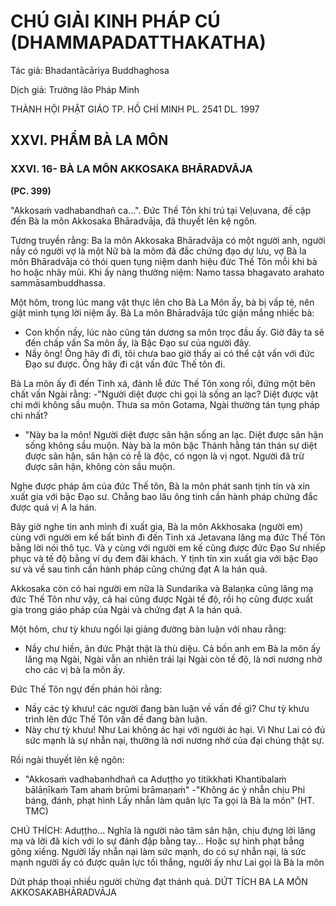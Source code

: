 # CHÚ GIẢI KINH PHÁP CÚ (DHAMMAPADATTHAKATHA)

Tác giả: Bhadantācāriya Buddhaghosa

Dịch giả: Trưởng lão Pháp Minh

THÀNH HỘI PHẬT GIÁO TP. HỒ CHÍ MINH
PL. 2541 DL. 1997

## XXVI. PHẨM BÀ LA MÔN

### XXVI. 16- BÀ LA MÔN AKKOSAKA BHĀRADVĀJA

**(PC. 399)**

"Akkosaṁ vadhabandhañ ca...". Đức Thế Tôn khi trú tại Veḷuvana, đề cập đến Bà la môn
Akkosaka Bhāradvāja, đã thuyết lên kệ ngôn.

Tương truyền rằng: Ba la môn Akkosaka Bhāradvāja có một người anh, người nầy có người vợ là một Nữ bà la môm đã đắc chứng đạo dự lưu, vợ Bà la môn Bhāradvāja có thói quen tụng niệm danh hiệu đức Thế Tôn mỗi khi bà ho hoặc nhãy mũi. Khi ấy nàng thường niệm: Namo tassa bhagavato arahato sammāsambuddhassa.

Một hôm, trong lúc mang vật thực lên cho Bà La Môn ấy, bà bị vấp té, nên giật mình tụng lời niệm ấy. Bà La môn Bhāradvāja tức giận mắng nhiếc bà:

- Con khốn nầy, lúc nào cũng tán dương sa môn trọc đầu ấy. Giờ đây ta sẽ đến chấp vấn Sa môn ấy, là Bậc Đạo sư của người đây.
- Nầy ông! Ông hãy đi đi, tôi chưa bao giờ thấy ai có thể cật vấn với đức Đạo sư được. Ông hãy đi cật vấn đức Thế tôn đi.

Bà La môn ấy đi đến Tinh xá, đảnh lễ đức Thế Tôn xong rồi, đứng một bên chất vấn Ngài rằng: -"Người diệt được chi gọi là sống an lạc? Diệt được vật chi mới không sầu muộn. Thưa sa môn
Gotama, Ngài thường tán tụng pháp chi nhất?

- "Này ba la môn! Người diệt được sân hận sống an lạc. Diệt được sân hận sống không sầu muộn. Này bà la môn bậc Thánh hằng tán thán sự diệt được sân hận, sân hận có rễ là độc, có ngọn là vị ngọt. Người đã trừ được sân hận, không còn sầu muộn.

Nghe được pháp âm của đức Thế tôn, Bà la môn phát sanh tịnh tín và xin xuất gia với bậc Đạo sư. Chẳng bao lâu ông tinh cần hành pháp chứng đắc được quả vị A la hán.

Bây giờ nghe tin anh mình đi xuất gia, Bà la môn Akkhosaka (người em) cùng với người em kế bất bình đi đến Tinh xá Jetavana lăng mạ đức Thế Tôn bằng lời nói thô tục. Và y cùng với người em kế cũng được đức Đạo Sư nhiếp phục và tế độ bằng ví dụ đem đãi khách. Y tịnh tín xin xuất gia với bậc Đạo sư và về sau tinh cần hành pháp cũng chứng đạt A la hán quả.

Akkosaka còn có hai người em nữa là Sundarika và Balaṇka cũng lăng mạ đức Thế Tôn như vậy, cả hai cũng được Ngài tế độ, rồi họ cũng được xuất gia trong giáo pháp của Ngài và chứng đạt A la hán quả.

Một hôm, chư tỳ khưu ngồi lại giảng đường bàn luận với nhau rằng:

- Nầy chư hiền, ân đức Phật thật là thù diệu. Cả bốn anh em Bà la môn ấy lăng mạ Ngài, Ngài vẫn an nhiên trái lại Ngài còn tế độ, là nơi nương nhờ cho các vị bà la môn ấy.

Đức Thế Tôn ngự đến phán hỏi rằng:

- Nầy các tỳ khưu! các người đang bàn luận về vấn đề gì?
  Chư tỳ khưu trình lên đức Thế Tôn vấn đề đang bàn luận.
- Này chư tỳ khưu! Như Lai không ác hại với người ác hại. Vì Như Lai có đủ sức mạnh là sự nhẫn nại, thường là nơi nương nhờ của đại chúng thật sự.

Rồi ngài thuyết lên kệ ngôn:

- "Akkosaṁ vadhabanhdhañ ca
  Aduṭṭho yo titikkhati
  Khantibalaṁ bālāṇīkaṁ
  Tam ahaṁ brūmi brāmaṇaṁ" -"Không ác ý nhẫn chịu
  Phỉ báng, đánh, phạt hình
  Lấy nhẫn làm quân lực
  Ta gọi là Bà la môn" (HT. TMC)

CHÚ THÍCH:
Aduṭṭho... Nghĩa là người nào tâm sân hận, chịu đựng lời lăng mạ và lời đã kích với lo sự đánh đập bằng tay... Hoặc sự hình phạt bẳng gông xiềng. Người lấy nhẫn nại làm sức mạnh, do có sự nhẫn nại, là sức mạnh người ấy có được quân lực tối thắng, người ấy như Lai gọi là Bà la môn

Dứt pháp thoại nhiều người chứng đạt thánh quả.
DỨT TÍCH BA LA MÔN AKKOSAKABHĀRADVĀJA
